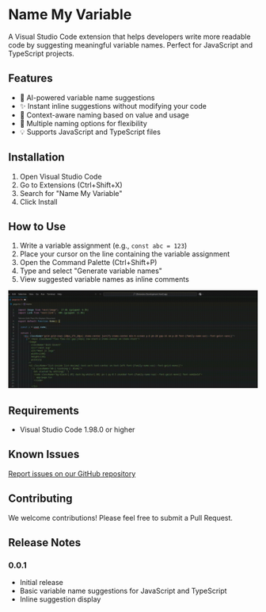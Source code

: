 # Name My Variable

A Visual Studio Code extension that helps developers write more readable code by suggesting meaningful variable names. Perfect for JavaScript and TypeScript projects.

## Features

- 🤖 AI-powered variable name suggestions
- ✨ Instant inline suggestions without modifying your code
- 🎯 Context-aware naming based on value and usage
- 🔄 Multiple naming options for flexibility
- 💡 Supports JavaScript and TypeScript files

## Installation

1. Open Visual Studio Code
2. Go to Extensions (Ctrl+Shift+X)
3. Search for "Name My Variable"
4. Click Install

## How to Use

1. Write a variable assignment (e.g., `const abc = 123`)
2. Place your cursor on the line containing the variable assignment
3. Open the Command Palette (Ctrl+Shift+P)
4. Type and select "Generate variable names"
5. View suggested variable names as inline comments

![Demo Video](./demo.gif)

## Requirements

- Visual Studio Code 1.98.0 or higher

## Known Issues

[Report issues on our GitHub repository](https://github.com/RChaubey16/name-my-variable/issues)

## Contributing

We welcome contributions! Please feel free to submit a Pull Request.

## Release Notes

### 0.0.1

- Initial release
- Basic variable name suggestions for JavaScript and TypeScript
- Inline suggestion display
